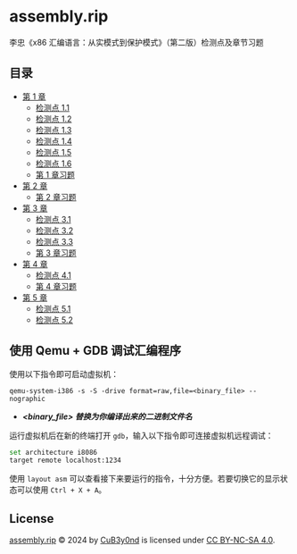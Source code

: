 # assembly.rip

李忠《x86 汇编语言：从实模式到保护模式》（第二版）检测点及章节习题

## 目录

- [第 1 章](ch01/README.md)
    - [检测点 1.1](ch01/README.md#检测点-11)
    - [检测点 1.2](ch01/README.md#检测点-12)
    - [检测点 1.3](ch01/README.md#检测点-13)
    - [检测点 1.4](ch01/README.md#检测点-14)
    - [检测点 1.5](ch01/README.md#检测点-15)
    - [检测点 1.6](ch01/README.md#检测点-16)
    - [第 1 章习题](ch01/README.md#第-1-章习题)
- [第 2 章](ch02/README.md)
    - [第 2 章习题](ch02/README.md#第-2-章习题)
- [第 3 章](ch03/README.md)
    - [检测点 3.1](ch03/README.md#检测点-31)
    - [检测点 3.2](ch03/README.md#检测点-32)
    - [检测点 3.3](ch03/README.md#检测点-33)
    - [第 3 章习题](ch03/README.md#第-3-章习题)
- [第 4 章](ch04/README.md)
    - [检测点 4.1](ch04/README.md#检测点-41)
    - [第 4 章习题](ch04/README.md#第-4-章习题)
- [第 5 章](ch05/README.md)
    - [检测点 5.1](ch05/README.md#检测点-51)
    - [检测点 5.2](ch05/README.md#检测点-52)

## 使用 Qemu + GDB 调试汇编程序

使用以下指令即可启动虚拟机：

```shell
qemu-system-i386 -s -S -drive format=raw,file=<binary_file> --nographic
```

 - ***<binary_file> 替换为你编译出来的二进制文件名***

运行虚拟机后在新的终端打开 `gdb`，输入以下指令即可连接虚拟机远程调试：

```bash
set architecture i8086
target remote localhost:1234
```

使用 `layout asm` 可以查看接下来要运行的指令，十分方便。若要切换它的显示状态可以使用 `Ctrl + X + A`。

## License

[assembly.rip](https://github.com/CuB3y0nd/assembly.rip) © 2024 by [CuB3y0nd](https://www.cubeyond.net) is licensed under [CC BY-NC-SA 4.0](https://creativecommons.org/licenses/by-nc-sa/4.0).

